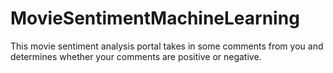 # MovieSentimentMachineLearning
This movie sentiment analysis portal takes in some comments from you and determines whether your comments are positive or negative.
